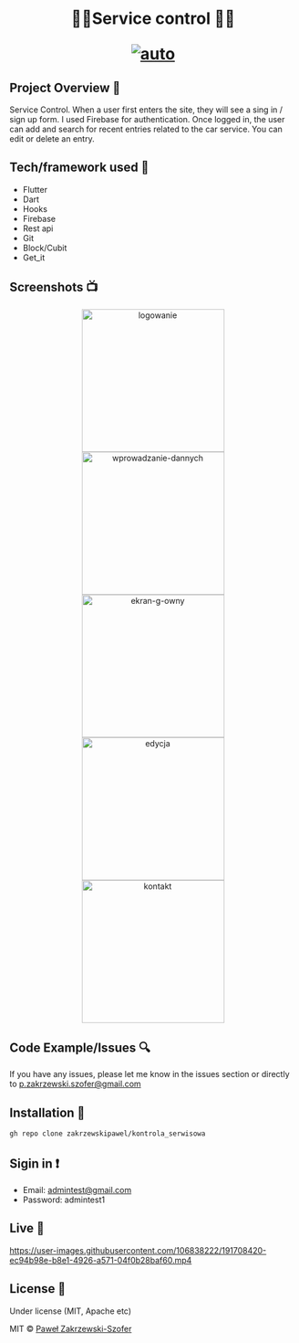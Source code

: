 
<h1 align="center">
🎉🎉Service control 🎉🎉
<br>
<p>
<a href="https://ibb.co/3cSQFtq"><img src="https://i.ibb.co/3cSQFtq/auto.jpg" alt="auto" border="0"></a>
</p>
</h1>


## Project Overview 🎉
Service Control. When a user first enters the site, they will see a sing in / sign up form. I used Firebase for authentication. Once logged in, the user can add and search for recent entries related to the car service. You can edit or delete an entry.
## Tech/framework used 🔧
- Flutter
- Dart
- Hooks
- Firebase
- Rest api
- Git
- Block/Cubit
- Get_it


## Screenshots 📺

<p align="center">
    <a href="https://ibb.co/NNXV7jp"><img src="https://i.ibb.co/T0Zvr8R/logowanie.jpg" alt="logowanie" border="0" width="250" hspace="4">
    <a href="https://ibb.co/L5s7zfj"><img src="https://i.ibb.co/Hd98DQw/wprowadzanie-dannych.png" alt="wprowadzanie-dannych" border="0" width="250" hspace="4">
    <a href="https://ibb.co/JKFRyQZ"><img src="https://i.ibb.co/g3FMPVY/ekran-g-owny.png" alt="ekran-g-owny" border="0" width="250" hspace="4">
    <a href="https://ibb.co/60Byz6J"><img src="https://i.ibb.co/tpXHgyP/edycja.jpg" alt="edycja" border="0" width="250" hspace="4">
    <a href="https://ibb.co/r65vq1b"><img src="https://i.ibb.co/3NSkVLf/kontakt.png" alt="kontakt" border="0" width="250" hspace="4"></a>
</p>

## Code Example/Issues 🔍
If you have any issues, please let me know in the issues section or directly to p.zakrzewski.szofer@gmail.com

## Installation 💾
```bash
gh repo clone zakrzewskipawel/kontrola_serwisowa
```

## Sigin in  ❗️

-   Email:  [admintest@gmail.com](mailto:admintest@gmail.com)
-   Password: admintest1


## Live 📍
https://user-images.githubusercontent.com/106838222/191708420-ec94b98e-b8e1-4926-a571-04f0b28baf60.mp4

## License 🔱
Under license (MIT, Apache etc)

MIT © [Paweł Zakrzewski-Szofer](https://github.com/zakrzewskipawel/)
